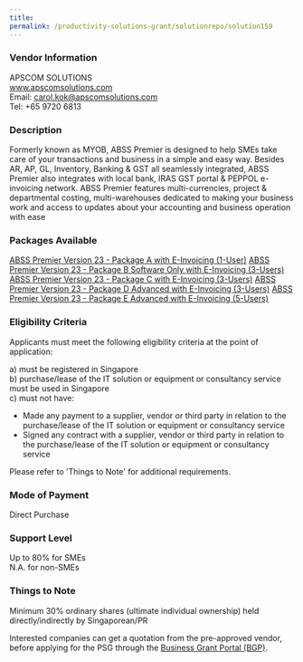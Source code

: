 ```yaml
---
title: 
permalink: /productivity-solutions-grant/solutionrepo/solution159
---
```


### Vendor Information
APSCOM SOLUTIONS<br>www.apscomsolutions.com<br>Email: carol.kok@apscomsolutions.com<br>Tel: +65 9720 6813

### Description

Formerly known as MYOB, ABSS Premier is designed to help SMEs take care of your transactions and business in a simple and easy way. Besides AR, AP, GL, Inventory, Banking & GST all seamlessly integrated, ABSS Premier also integrates with local bank, IRAS GST portal & PEPPOL e-invoicing network. ABSS Premier features multi-currencies, project & departmental costing, multi-warehouses dedicated to making your business work and access to updates about your accounting and business operation with ease

### Packages Available

<a href='https://www.gobusiness.gov.sg/images/psg/APSCOM_SOLUTIONS_20190039_Annex_3_20200625145347_Part_1.pdf' target='_blank'>ABSS Premier Version 23 - Package A with E-Invoicing (1-User)</a>
<a href='https://www.gobusiness.gov.sg/images/psg/APSCOM_SOLUTIONS_20190039_Annex_3_20200625145347_Part_2.pdf' target='_blank'>ABSS Premier Version 23 - Package B Software Only with E-Invoicing (3-Users)</a>
<a href='https://www.gobusiness.gov.sg/images/psg/APSCOM_SOLUTIONS_20190039_Annex_3_20200625145347_Part_3.pdf' target='_blank'>ABSS Premier Version 23 - Package C with E-Invoicing (3-Users)</a>
<a href='https://www.gobusiness.gov.sg/images/psg/APSCOM_SOLUTIONS_20190039_Annex_3_20200625145347_Part_4.pdf' target='_blank'>ABSS Premier Version 23 - Package D Advanced with E-Invoicing (3-Users)</a>
<a href='https://www.gobusiness.gov.sg/images/psg/APSCOM_SOLUTIONS_20190039_Annex_3_20200625145347_Part_5.pdf' target='_blank'>ABSS Premier Version 23 - Package E Advanced with E-Invoicing (5-Users)</a>

### Eligibility Criteria

Applicants must meet the following eligibility criteria at the point of application:

a) must be registered in Singapore <br>
b) purchase/lease of the IT solution or equipment or consultancy service must be used in Singapore <br>
c) must not have:
- Made any payment to a supplier, vendor or third party in relation to the purchase/lease of the IT solution or equipment or consultancy service
- Signed any contract with a supplier, vendor or third party in relation to the purchase/lease of the IT solution or equipment or consultancy service

Please refer to 'Things to Note' for additional requirements.

### Mode of Payment
Direct Purchase

### Support Level
Up to 80% for SMEs <br>
N.A. for non-SMEs

### Things to Note
Minimum 30% ordinary shares (ultimate individual ownership) held directly/indirectly by Singaporean/PR

Interested companies can get a quotation from the pre-approved vendor, before applying for the PSG through the <a target='_blank' href='https://www.businessgrants.gov.sg/'>Business Grant Portal (BGP)</a>.

